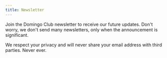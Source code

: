 ```yaml
---
title: Newsletter
---
```


Join the Domingo Club newsletter to receive our future updates. Don't worry, we don't send many newsletters, only when the announcement is significant.



<script>
  (function (s, e, n, d, er) {
    s['Sender'] = er;
    s[er] = s[er] || function () {
      (s[er].q = s[er].q || []).push(arguments)
    }, s[er].l = 1 * new Date();
    var a = e.createElement(n),
        m = e.getElementsByTagName(n)[0];
    a.async = 1;
    a.src = d;
    m.parentNode.insertBefore(a, m)
  })(window, document, 'script', 'https://cdn.sender.net/accounts_resources/universal.js', 'sender');
  sender('a947da335f7959')
</script>

<div class="sender-form-field" data-sender-form-id="kmf543xgaqn7qbtckzw"></div>

We respect your privacy and will never share your email address with third parties. Never ever.